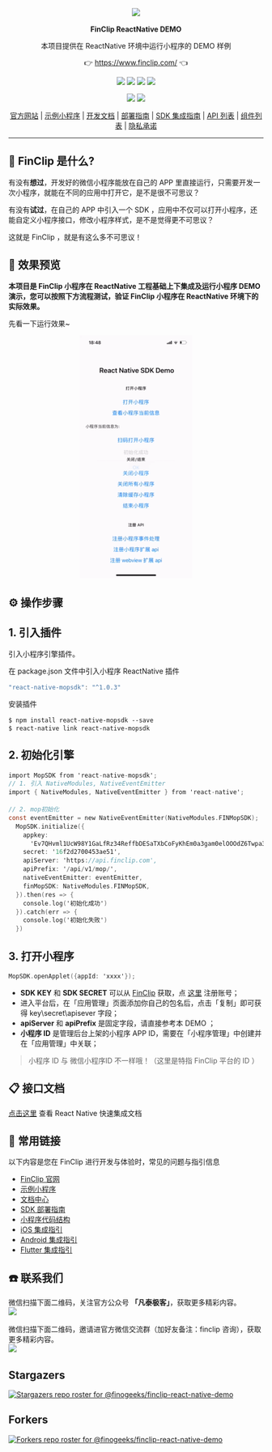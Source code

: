 <p align="center">
    <a href="https://www.finclip.com?from=github">
    <img width="auto" src="https://www.finclip.com/mop/document/images/logo.png">
    </a>
</p>

<p align="center"> 
    <strong>FinClip ReactNative DEMO</strong></br>
<p>
<p align="center"> 
        本项目提供在 ReactNative 环境中运行小程序的 DEMO 样例
<p>

<p align="center"> 
	👉 <a href="https://www.finclip.com?from=github">https://www.finclip.com/</a> 👈
</p>

<div align="center">

<a href="#"><img src="https://img.shields.io/badge/%E4%B8%93%E5%B1%9E%E5%BC%80%E5%8F%91%E8%80%85-20000%2B-brightgreen"></a>
<a href="#"><img src="https://img.shields.io/badge/%E5%B7%B2%E4%B8%8A%E6%9E%B6%E5%B0%8F%E7%A8%8B%E5%BA%8F-6000%2B-blue"></a>
<a href="#"><img src="https://img.shields.io/badge/%E5%B7%B2%E9%9B%86%E6%88%90%E5%B0%8F%E7%A8%8B%E5%BA%8F%E5%BA%94%E7%94%A8-75%2B-yellow"></a>
<a href="#"><img src="https://img.shields.io/badge/%E5%AE%9E%E9%99%85%E8%A6%86%E7%9B%96%E7%94%A8%E6%88%B7-2500%20%E4%B8%87%2B-orange"></a>

<a href="https://www.zhihu.com/org/finchat"><img src="https://img.shields.io/badge/FinClip--lightgrey?logo=zhihu&style=social"></a>
<a href="https://www.finclip.com/blog/"><img src="https://img.shields.io/badge/FinClip%20Blog--lightgrey?logo=ghost&style=social"></a>



</div>

<p align="center">

<div align="center">

[官方网站](https://www.finclip.com/) | [示例小程序](https://www.finclip.com/#/market) | [开发文档](https://www.finclip.com/mop/document/) | [部署指南](https://www.finclip.com/mop/document/introduce/quickStart/cloud-server-deployment-guide.html) | [SDK 集成指南](https://www.finclip.com/mop/document/introduce/quickStart/intergration-guide.html) | [API 列表](https://www.finclip.com/mop/document/develop/api/overview.html) | [组件列表](https://www.finclip.com/mop/document/develop/component/overview.html) | [隐私承诺](https://www.finclip.com/mop/document/operate/safety.html)

</div>

-----
## 🤔 FinClip 是什么?

有没有**想过**，开发好的微信小程序能放在自己的 APP 里直接运行，只需要开发一次小程序，就能在不同的应用中打开它，是不是很不可思议？

有没有**试过**，在自己的 APP 中引入一个 SDK ，应用中不仅可以打开小程序，还能自定义小程序接口，修改小程序样式，是不是觉得更不可思议？

这就是 FinClip ，就是有这么多不可思议！

## 🤩 效果预览

**本项目是 FinClip 小程序在 ReactNative 工程基础上下集成及运行小程序 DEMO 演示，您可以按照下方流程测试，验证 FinClip 小程序在 ReactNative 环境下的实际效果。**

先看一下运行效果~

<p align="center">
    <a href="#">
    <img width="auto" src="./docs/mop-react-native-demo.gif">
    </a>
</p>

## ⚙️ 操作步骤
## 1. 引入插件
引入小程序引擎插件。

在 package.json 文件中引入小程序 ReactNative 插件
```objectivec
"react-native-mopsdk": "^1.0.3"
```

安装插件
```shell
$ npm install react-native-mopsdk --save
$ react-native link react-native-mopsdk
```
## 2. 初始化引擎
```objectivec
import MopSDK from 'react-native-mopsdk';
// 1. 引入 NativeModules, NativeEventEmitter
import { NativeModules, NativeEventEmitter } from 'react-native';

// 2. mop初始化
const eventEmitter = new NativeEventEmitter(NativeModules.FINMopSDK);
  MopSDK.initialize({
    appkey:
      'Ev7QHvml1UcW98Y1GaLfRz34ReffbDESaTXbCoFyKhEm0a3gam0elOOOdZ6Twpa3HkBzlvOwJ2cyhOrMVWuuGw==',
    secret: '16f2d2700453ae51',
    apiServer: 'https://api.finclip.com',
    apiPrefix: '/api/v1/mop/',
    nativeEventEmitter: eventEmitter,
    finMopSDK: NativeModules.FINMopSDK,
  }).then(res => {
    console.log('初始化成功')
  }).catch(err => {
    console.log('初始化失败')
  })

```

## 3. 打开小程序
```objectivec
MopSDK.openApplet({appId: 'xxxx'});
```


- **SDK KEY** 和 **SDK SECRET** 可以从 [FinClip](https://finclip.com/#/home)  获取，点 [这里](https://finclip.com/#/register) 注册账号；
- 进入平台后，在「应用管理」页面添加你自己的包名后，点击「复制」即可获得  key\secret\apisever 字段；
- **apiServer** 和 **apiPrefix** 是固定字段，请直接参考本 DEMO ；
- **小程序 ID** 是管理后台上架的小程序 APP ID，需要在「小程序管理」中创建并在「应用管理」中关联；
> 小程序 ID 与 微信小程序ID 不一样哦！（这里是特指 FinClip 平台的 ID ）


## 📋 接口文档
[点击这里](https://www.finclip.com/mop/document/runtime-sdk/reactNative/rn-integrate.html) 查看 React Native 快速集成文档

## 🔗 常用链接
以下内容是您在 FinClip 进行开发与体验时，常见的问题与指引信息

- [FinClip 官网](https://www.finclip.com/#/home)
- [示例小程序](https://www.finclip.com/#/market)
- [文档中心](https://www.finclip.com/mop/document/)
- [SDK 部署指南](https://www.finclip.com/mop/document/introduce/quickStart/intergration-guide.html)
- [小程序代码结构](https://www.finclip.com/mop/document/develop/guide/structure.html)
- [iOS 集成指引](https://www.finclip.com/mop/document/runtime-sdk/ios/ios-integrate.html)
- [Android 集成指引](https://www.finclip.com/mop/document/runtime-sdk/android/android-integrate.html)
- [Flutter 集成指引](https://www.finclip.com/mop/document/runtime-sdk/flutter/flutter-integrate.html)

## ☎️ 联系我们
微信扫描下面二维码，关注官方公众号 **「凡泰极客」**，获取更多精彩内容。<br>
<img width="150px" src="https://www.finclip.com/mop/document/images/ic_qr.svg">

微信扫描下面二维码，邀请进官方微信交流群（加好友备注：finclip 咨询），获取更多精彩内容。<br>
<img width="150px" src="https://finclip-homeweb-1251849568.cos.ap-guangzhou.myqcloud.com/images/ldy111.jpg">

## Stargazers
[![Stargazers repo roster for @finogeeks/finclip-react-native-demo](https://reporoster.com/stars/finogeeks/finclip-react-native-demo)](https://github.com/finogeeks/finclip-react-native-demo/stargazers)

## Forkers
[![Forkers repo roster for @finogeeks/finclip-react-native-demo](https://reporoster.com/forks/finogeeks/finclip-react-native-demo)](https://github.com/finogeeks/finclip-react-native-demo/network/members)
